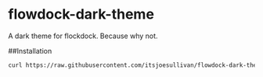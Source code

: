 flowdock-dark-theme
===================

A dark theme for flockdock. Because why not. 

##Installation

```bash
curl https://raw.githubusercontent.com/itsjoesullivan/flowdock-dark-theme/master/userstyle.css > ~/Library/Application\ Support/Flowdock/
